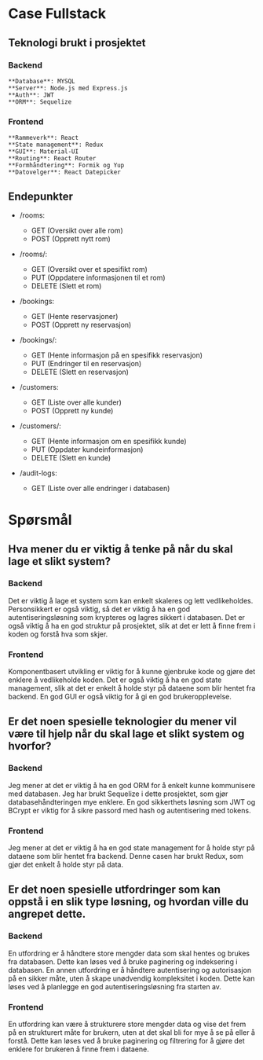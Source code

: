 # Case Fullstack

## Teknologi brukt i prosjektet

### Backend

    **Database**: MYSQL
    **Server**: Node.js med Express.js
    **Auth**: JWT
    **ORM**: Sequelize

### Frontend

    **Rammeverk**: React
    **State management**: Redux
    **GUI**: Material-UI
    **Routing**: React Router
    **Formhåndtering**: Formik og Yup
    **Datovelger**: React Datepicker

## Endepunkter

- /rooms:
    * GET (Oversikt over alle rom)
    * POST (Opprett nytt rom)

- /rooms/:
    * GET (Oversikt over et spesifikt rom)
    * PUT (Oppdatere informasjonen til et rom)
    * DELETE (Slett et rom)

- /bookings:
    * GET (Hente reservasjoner)
    * POST (Opprett ny reservasjon)

- /bookings/:
    * GET (Hente informasjon på en spesifikk reservasjon)
    * PUT (Endringer til en reservasjon)
    * DELETE (Slett en reservasjon)

- /customers:
    * GET (Liste over alle kunder)
    * POST (Opprett ny kunde)

- /customers/:
    * GET (Hente informasjon om en spesifikk kunde)
    * PUT (Oppdater kundeinformasjon)
    * DELETE (Slett en kunde)

- /audit-logs:
    * GET (Liste over alle endringer i databasen)

# Spørsmål

## Hva mener du er viktig å tenke på når du skal lage et slikt system?

### Backend
Det er viktig å lage et system som kan enkelt skaleres og lett vedlikeholdes.
Personsikkert er også viktig, så det er viktig å ha en god autentiseringsløsning som krypteres og lagres sikkert i databasen.
Det er også viktig å ha en god struktur på prosjektet, slik at det er lett å finne frem i koden og forstå hva som skjer.

### Frontend
Komponentbasert utvikling er viktig for å kunne gjenbruke kode og gjøre det enklere å vedlikeholde koden.
Det er også viktig å ha en god state management, slik at det er enkelt å holde styr på dataene som blir hentet fra backend.
En god GUI er også viktig for å gi en god brukeropplevelse.

## Er det noen spesielle teknologier du mener vil være til hjelp når du skal lage et slikt system og hvorfor?

### Backend
Jeg mener at det er viktig å ha en god ORM for å enkelt kunne kommunisere med databasen. Jeg har brukt Sequelize i dette prosjektet, som gjør databasehåndteringen mye enklere.
En god sikkerthets løsning som JWT og BCrypt er viktig for å sikre passord med hash og autentisering med tokens.

### Frontend
Jeg mener at det er viktig å ha en god state management for å holde styr på dataene som blir hentet fra backend. 
Denne casen har brukt Redux, som gjør det enkelt å holde styr på data.

## Er det noen spesielle utfordringer som kan oppstå i en slik type løsning, og hvordan ville du angrepet dette.

### Backend
En utfordring er å håndtere store mengder data som skal hentes og brukes fra databasen. Dette kan løses ved å bruke paginering og indeksering i databasen.
En annen utfordring er å håndtere autentisering og autorisasjon på en sikker måte, uten å skape unødvendig kompleksitet i koden. Dette kan løses ved å planlegge en god autentiseringsløsning fra starten av.

### Frontend
En utfordring kan være å strukturere store mengder data og vise det frem på en strukturert måte for brukern, uten at det skal bli for mye å se på eller å forstå.
Dette kan løses ved å bruke paginering og filtrering for å gjøre det enklere for brukeren å finne frem i dataene.

